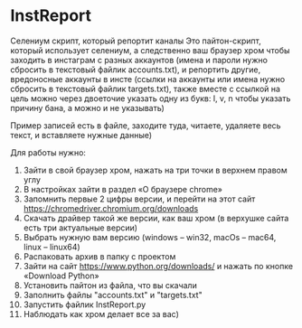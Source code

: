 # InstReport
Селениум скрипт, который репортит каналы
Это пайтон-скрипт, который использует селениум, а следственно ваш браузер хром чтобы заходить в инстаграм с разных аккаунтов (имена и пароли нужно сбросить в текстовый файлик accounts.txt), и репортить другие, вредоносные аккаунты в инсте (ссылки на аккаунты или имена нужно сбросить в текстовый файлик targets.txt), также вместе с ссылкой на цель можно через двоеточие указать одну из букв: l, v, n чтобы указать причину бана, а можно и не указывать) 

Пример записей есть в файле, заходите туда, читаете, удаляете весь текст, и вставляете нужные данные)

Для работы нужно:
1.	Зайти в свой браузер хром, нажать на три точки в верхнем правом углу
2.	В настройках зайти в раздел «О браузере chrome»  
3.	Запомнить первые 2 цифры версии, и перейти на этот сайт https://chromedriver.chromium.org/downloads
4.	Скачать драйвер такой же версии, как ваш хром (в верхушке сайта есть три актуальные версии) 
6.	Выбрать нужную вам версию (windows – win32, macOs – mac64, linux – linux64)  
7.	Распаковать архив в папку с проектом  
8.	Зайти на сайт https://www.python.org/downloads/ и нажать по кнопке «Download Python»  
9.	Установить пайтон из файла, что вы скачали
10.	Заполнить файлы "accounts.txt" и "targets.txt"
11.	Запустить файлик InstReport.py
12.	Наблюдать как хром делает все за вас)
